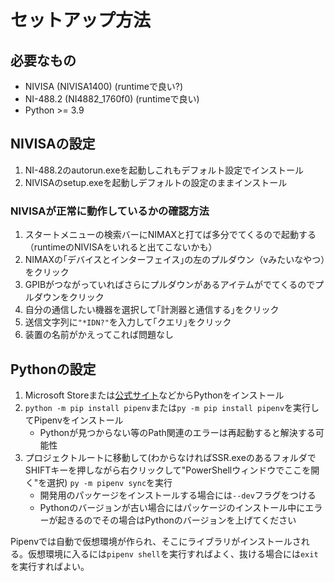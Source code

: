 # セットアップ方法

## 必要なもの

- NIVISA (NIVISA1400) (runtimeで良い?)
- NI-488.2 (NI4882_1760f0) (runtimeで良い)
- Python >= 3.9

## NIVISAの設定

1. NI-488.2のautorun.exeを起動しこれもデフォルト設定でインストール
2. NIVISAのsetup.exeを起動しデフォルトの設定のままインストール

### NIVISAが正常に動作しているかの確認方法

1. スタートメニューの検索バーにNIMAXと打てば多分でてくるので起動する（runtimeのNIVISAをいれると出てこないかも）
2. NIMAXの｢デバイスとインターフェイス｣の左のプルダウン（vみたいなやつ）をクリック
3. GPIBがつながっていればさらにプルダウンがあるアイテムがでてくるのでプルダウンをクリック
4. 自分の通信したい機器を選択して｢計測器と通信する｣をクリック
5. 送信文字列に`"*IDN?"`を入力して｢クエリ｣をクリック
6. 装置の名前がかえってこれば問題なし

## Pythonの設定

1. Microsoft Storeまたは[公式サイト](https://www.python.org/)などからPythonをインストール
2. `python -m pip install pipenv`または`py -m pip install pipenv`を実行してPipenvをインストール
   - Pythonが見つからない等のPath関連のエラーは再起動すると解決する可能性
3. プロジェクトルートに移動して(わからなければSSR.exeのあるフォルダでSHIFTキーを押しながら右クリックして"PowerShellウィンドウでここを開く"を選択)
   `py -m pipenv sync`を実行
   - 開発用のパッケージをインストールする場合には`--dev`フラグをつける
   - Pythonのバージョンが古い場合にはパッケージのインストール中にエラーが起きるのでその場合はPythonのバージョンを上げてください

Pipenvでは自動で仮想環境が作られ、そこにライブラリがインストールされる。仮想環境に入るには`pipenv shell`を実行すればよく、抜ける場合には`exit`を実行すればよい。
